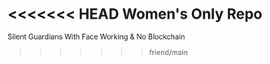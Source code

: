 <<<<<<< HEAD
Women's Only Repo
=======
Silent Guardians With Face Working & No Blockchain
>>>>>>> friend/main
